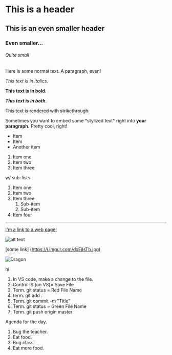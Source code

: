 
# This is a header

## This is an even smaller header

### Even smaller...

###### Quite small

Here is some normal text. A paragraph, even!

_This text is in italics._

**This text is in bold.**

**_This text is in both._**

~~This text is rendered with strikethrough.~~

Sometimes you want to embed some \*stylized text\*
right into **your paragraph.** Pretty cool, right!

- Item
- Item
- Another item

1. Item one
2. Item two
3. Item three

w/ sub-lists

1. Item one
2. Item two
3. Item three
   1. Sub-item
   2. Sub-item
4. Item four

---

[I'm a link to a web page!](http://www.google.com)

![alt text](https://i.imgur.com/81qyN1y.jpg)

[some link] (https://i.imgur.com/dxEjIsTb.jpg)

![Dragon](https://i.imgur.com/dxEjIsTb.jpg)

hi

1. In VS code, make a change to the file.
2. Control-S (on VS)= Save File
3. Term. git status = Red File Name
4. term. git add .
5. Term. git commit -m "Title"
6. Term. git status = Green File Name
7. Term. git push origin master

Agenda for the day.

1. Bug the teacher.
2. Eat food.
3. Bug class.
4. Eat more food.